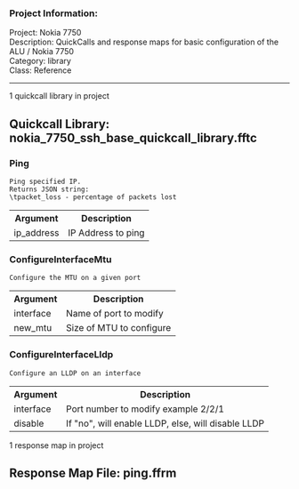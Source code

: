 ### Project Information:
Project: Nokia 7750  
Description: QuickCalls and response maps for basic configuration of the ALU / Nokia 7750  
Category: library  
Class: Reference  

 ----
1 quickcall library in project
## Quickcall Library: nokia_7750_ssh_base_quickcall_library.fftc
### Ping
```
Ping specified IP.
Returns JSON string: 
\tpacket_loss - percentage of packets lost
```

<table><tr><th>Argument</th><th>Description</th></tr>
<tr><td>ip_address</td><td>IP Address to ping</tr></td></table>

### ConfigureInterfaceMtu
```
Configure the MTU on a given port

```

<table><tr><th>Argument</th><th>Description</th></tr>
<tr><td>interface</td><td>Name of port to modify</tr></td>
<tr><td>new_mtu</td><td>Size of MTU to configure
</tr></td></table>

### ConfigureInterfaceLldp
```
Configure an LLDP on an interface 
```

<table><tr><th>Argument</th><th>Description</th></tr>
<tr><td>interface</td><td>Port number to modify
example 2/2/1</tr></td>
<tr><td>disable</td><td>If "no", will enable LLDP, else, will disable LLDP</tr></td></table>

1 response map in project
## Response Map File: ping.ffrm